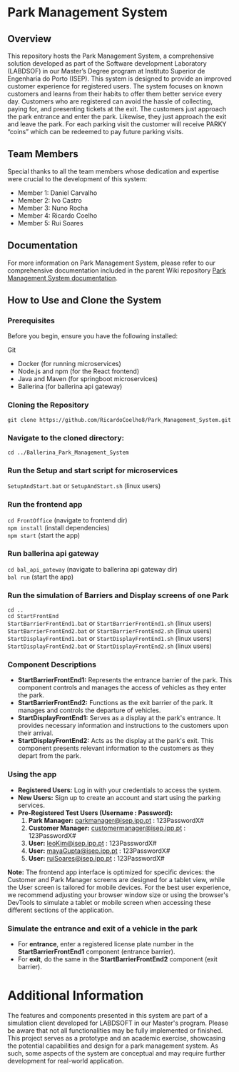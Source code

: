 # Park Management System
## Overview
This repository hosts the Park Management System, a comprehensive solution developed as part of the Software development Laboratory (LABDSOF) in our Master’s Degree program at Instituto Superior de Engenharia do Porto (ISEP). This system is designed to provide an improved customer experience for registered users. The system focuses on known customers and learns from their habits to offer them better service every day. Customers who are registered can avoid the hassle of collecting, paying for, and presenting tickets at the exit. The customers just approach the park entrance and enter the park. Likewise, they just approach the exit and leave the park. For each parking visit the customer will receive PARKY “coins” which can be redeemed to pay future parking visits.

## Team Members
Special thanks to all the team members whose dedication and expertise were crucial to the development of this system:

* Member 1: Daniel Carvalho
* Member 2: Ivo Castro
* Member 3: Nuno Rocha
* Member 4: Ricardo Coelho
* Member 5: Rui Soares

## Documentation

For more information on Park Management System, please refer to our comprehensive documentation included in the parent Wiki repository [Park Management System documentation](https://github.com/RicardoCoelho8/Park_Management_System/wiki).        

## How to Use and Clone the System
### Prerequisites
Before you begin, ensure you have the following installed:

Git
* Docker (for running microservices)
* Node.js and npm (for the React frontend)
* Java and Maven (for springboot microservices)
* Ballerina (for ballerina api gateway)

### Cloning the Repository
`git clone https://github.com/RicardoCoelho8/Park_Management_System.git`

### Navigate to the cloned directory:
`cd ../Ballerina_Park_Management_System`

### Run the Setup and start script for microservices
`SetupAndStart.bat` or `SetupAndStart.sh` (linux users)

### Run the frontend app
`cd FrontOffice` (navigate to frontend dir)  
`npm install` (install dependencies)    
`npm start`  (start the app)   

### Run ballerina api gateway
`cd bal_api_gateway` (navigate to ballerina api gateway dir)    
`bal run`  (start the app)     

### Run the simulation of Barriers and Display screens of one Park
`cd ..`         
`cd StartFrontEnd`     
`StartBarrierFrontEnd1.bat` or `StartBarrierFrontEnd1.sh` (linux users)      
`StartBarrierFrontEnd2.bat` or `StartBarrierFrontEnd2.sh` (linux users)     
`StartDisplayFrontEnd1.bat` or `StartDisplayFrontEnd1.sh` (linux users)     
`StartDisplayFrontEnd2.bat` or `StartDisplayFrontEnd2.sh` (linux users)     

### Component Descriptions
- **StartBarrierFrontEnd1:** Represents the entrance barrier of the park. This component controls and manages the access of vehicles as they enter the park.
- **StartBarrierFrontEnd2:** Functions as the exit barrier of the park. It manages and controls the departure of vehicles.
- **StartDisplayFrontEnd1:** Serves as a display at the park's entrance. It provides necessary information and instructions to the customers upon their arrival.
- **StartDisplayFrontEnd2:** Acts as the display at the park's exit. This component presents relevant information to the customers as they depart from the park.

### Using the app
- **Registered Users:** Log in with your credentials to access the system.
- **New Users:** Sign up to create an account and start using the parking services.
- **Pre-Registered Test Users (Username : Password):**
  1. **Park Manager:** parkmanager@isep.ipp.pt : 123PasswordX#
  2. **Customer Manager:** customermanager@isep.ipp.pt : 123PasswordX#
  3. **User:** leoKim@isep.ipp.pt : 123PasswordX#
  4. **User:** mayaGupta@isep.ipp.pt : 123PasswordX#
  5. **User:** ruiSoares@isep.ipp.pt : 123PasswordX#

**Note:** The frontend app interface is optimized for specific devices: the Customer and Park Manager screens are designed for a tablet view, while the User screen is tailored for mobile devices. For the best user experience, we recommend adjusting your browser window size or using the browser's DevTools to simulate a tablet or mobile screen when accessing these different sections of the application.

### Simulate the entrance and exit of a vehicle in the park
- For **entrance**, enter a registered license plate number in the **StartBarrierFrontEnd1** component (entrance barrier).
- For **exit**, do the same in the **StartBarrierFrontEnd2** component (exit barrier).

# Additional Information
The features and components presented in this system are part of a simulation client developed for LABDSOFT in our Master's program. Please be aware that not all functionalities may be fully implemented or finished. This project serves as a prototype and an academic exercise, showcasing the potential capabilities and design for a park management system. As such, some aspects of the system are conceptual and may require further development for real-world application.
